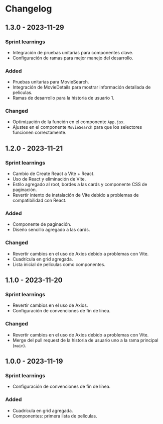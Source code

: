 # Changelog

## 1.3.0 - 2023-11-29

### Sprint learnings
- Integración de pruebas unitarias para componentes clave.
- Configuración de ramas para mejor manejo del desarrollo.

### Added
- Pruebas unitarias para MovieSearch.
- Integración de MovieDetails para mostrar información detallada de películas.
- Ramas de desarrollo para la historia de usuario 1.

### Changed
- Optimización de la función en el componente `App.jsx`.
- Ajustes en el componente `MovieSearch` para que los selectores funcionen correctamente.

## 1.2.0 - 2023-11-21

### Sprint learnings
- Cambio de Create React a Vite + React.
- Uso de React y eliminación de Vite.
- Estilo agregado al root, bordes a las cards y componente CSS de paginación.
- Revertir intento de instalación de Vite debido a problemas de compatibilidad con React.

### Added
- Componente de paginación.
- Diseño sencillo agregado a las cards.

### Changed
- Revertir cambios en el uso de Axios debido a problemas con Vite.
- Cuadrícula en grid agregada.
- Lista inicial de películas como componentes.

## 1.1.0 - 2023-11-20

### Sprint learnings
- Revertir cambios en el uso de Axios.
- Configuración de convenciones de fin de línea.

### Changed
- Revertir cambios en el uso de Axios debido a problemas con Vite.
- Merge del pull request de la historia de usuario uno a la rama principal (`main`).

## 1.0.0 - 2023-11-19

### Sprint learnings
- Configuración de convenciones de fin de línea.

### Added
- Cuadrícula en grid agregada.
- Componentes: primera lista de películas.